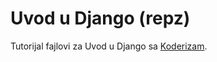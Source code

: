 # Uvod u Django (repz)
Tutorijal fajlovi za Uvod u Django sa [Koderizam](https://lristic.github.io/01/koderizam/).
